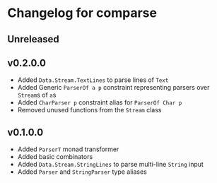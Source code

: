 # Changelog for comparse

## Unreleased

## v0.2.0.0

- Added `Data.Stream.TextLines` to parse lines of `Text`
- Added Generic `ParserOf a p` constraint representing parsers over `Stream`s of
  `a`s
- Added `CharParser p` constraint alias for `ParserOf Char p`
- Removed unused functions from the `Stream` class

## v0.1.0.0

- Added `ParserT` monad transformer
- Added basic combinators
- Added `Data.Stream.StringLines` to parse multi-line `String` input
- Added `Parser` and `StringParser` type aliases
